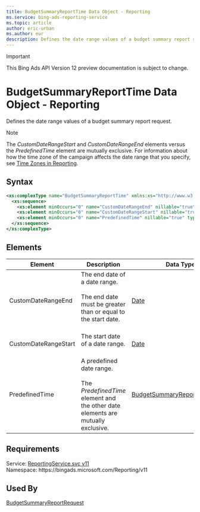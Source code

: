 ```yaml
---
title: BudgetSummaryReportTime Data Object - Reporting
ms.service: bing-ads-reporting-service
ms.topic: article
author: eric-urban
ms.author: eur
description: Defines the date range values of a budget summary report request.
---
```

> [!IMPORTANT]
> This Bing Ads API Version 12 preview documentation is subject to change.

# BudgetSummaryReportTime Data Object - Reporting
Defines the date range values of a budget summary report request.

> [!NOTE]
> The *CustomDateRangeStart* and *CustomDateRangeEnd* elements versus the *PredefinedTime* element are mutually exclusive. For information about how the time zone of the campaign affects the date range that you specify, see [Time Zones in Reporting](../guides/reports.md#reptimezones).

## Syntax
```xml
<xs:complexType name="BudgetSummaryReportTime" xmlns:xs="http://www.w3.org/2001/XMLSchema">
  <xs:sequence>
    <xs:element minOccurs="0" name="CustomDateRangeEnd" nillable="true" type="tns:Date" />
    <xs:element minOccurs="0" name="CustomDateRangeStart" nillable="true" type="tns:Date" />
    <xs:element minOccurs="0" name="PredefinedTime" nillable="true" type="tns:BudgetSummaryReportTimePeriod" />
  </xs:sequence>
</xs:complexType>
```

## <a name="elements"></a>Elements

|Element|Description|Data Type|
|-----------|---------------|-------------|
|<a name="customdaterangeend"></a>CustomDateRangeEnd|The end date of a date range.<br/><br/>The end date must be greater than or equal to the start date.<br/><br/>|[Date](date.md)|
|<a name="customdaterangestart"></a>CustomDateRangeStart|The start date of a date range.<br/><br/>|[Date](date.md)|
|<a name="predefinedtime"></a>PredefinedTime|A predefined date range.<br/><br/>The *PredefinedTime* element and the other date elements are mutually exclusive.|[BudgetSummaryReportTimePeriod](budgetsummaryreporttimeperiod.md)|

## Requirements
Service: [ReportingService.svc v11](https://reporting.api.bingads.microsoft.com/Api/Advertiser/Reporting/v11/ReportingService.svc)  
Namespace: https\://bingads.microsoft.com/Reporting/v11  

## Used By
[BudgetSummaryReportRequest](budgetsummaryreportrequest.md)  
